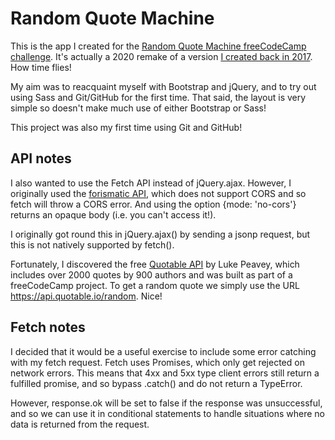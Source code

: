 # Random Quote Machine

This is the app I created for the [Random Quote Machine freeCodeCamp challenge](https://www.freecodecamp.org/learn/front-end-libraries/front-end-libraries-projects/build-a-random-quote-machine). It's actually a 2020 remake of a version [I created back in 2017](https://codepen.io/cakeisaliegaming/pen/MOvWdg). How time flies!

My aim was to reacquaint myself with Bootstrap and jQuery, and to try out using Sass and Git/GitHub for the first time. That said, the layout is very simple so doesn't make much use of either Bootstrap or Sass!

This project was also my first time using Git and GitHub!

## API notes

I also wanted to use the Fetch API instead of jQuery.ajax. However, I originally used the [forismatic API](http://api.forismatic.com/api/1.0/), which does not support CORS and so fetch will throw a CORS error. And using the option {mode: 'no-cors'} returns an opaque body (i.e. you can't access it!).

I originally got round this in jQuery.ajax() by sending a jsonp request, but this is not natively supported by fetch().

Fortunately, I discovered the free [Quotable API](https://github.com/lukePeavey/quotable) by Luke Peavey, which includes over 2000 quotes by 900 authors and was built as part of a freeCodeCamp project. To get a random quote we simply use the URL https://api.quotable.io/random. Nice!

## Fetch notes

I decided that it would be a useful exercise to include some error catching with my fetch request.
Fetch uses Promises, which only get rejected on network errors. This means that 4xx and 5xx type client errors still return a fulfilled promise, and so bypass .catch() and do not return a TypeError.

However, response.ok will be set to false if the response was unsuccessful, and so we can use it in conditional statements to handle situations where no data is returned from the request.
